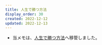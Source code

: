 ```yaml
---
title: 人生で勝つ方法
display_order: 30
created: 2022-12-12
updated: 2022-12-13
---
```

- 当メモは、[人生で勝つ方法](https://thinktwice.tech/life/success/how_to_win_at_life/)へ移管しました。